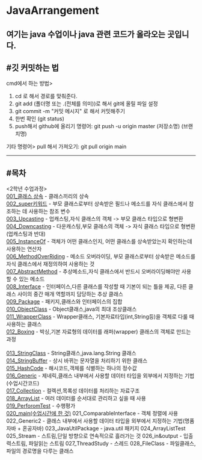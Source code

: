 # JavaArrangement

여기는 java 수업이나 java 관련 코드가 올라오는 곳입니다. 
---
#깃 커밋하는 법
---
cmd에서 하는 방법>
1. cd 로 해서 경로를 맞춰준다. 
2. git add (폴더명 또는 .(전체를 의미))로 해서 git에 올릴 파일 설정
3. git commit -m "커밋 메시지" 로 해서 커밋해주기 
4. 한번 확인 (git status)
5. push해서 github에 올리기 
  명령어: git push -u origin master (저장소명) (브랜치명)

기타 명령어>
pull 해서 가져오기: git pull origin main 

---
#목차
---
<2학년 수업과정>
<br/>[001_클래스 상속](https://github.com/rambus2006/JavaArrangement/tree/main/002_2gradeJavaIntellij/_01Class_inheritance) - 클래스끼리의 상속
<br/>[002_super키워드](https://github.com/rambus2006/JavaArrangement/tree/main/002_2gradeJavaIntellij/_02Super) - 부모 클래스로부터 상속받은 필드나 메소드를 자식 클래스에서 참조하는 데 사용하는 참조 변수
<br/>[003_Upcasting](https://github.com/rambus2006/JavaArrangement/tree/main/002_2gradeJavaIntellij/_03Upcasting) - 업캐스팅,자식 클래스의 객체 -> 부모 클래스 타입으로 형변환 
<br/>[004_Downcasting](https://github.com/rambus2006/JavaArrangement/tree/main/002_2gradeJavaIntellij/_04Downcasting) - 다운캐스팅,부모 클래스의 객체 -> 자식 클래스 타입으로 형변환 (업캐스팅과 반대)
<br/>[005_InstanceOf](https://github.com/rambus2006/JavaArrangement/tree/main/002_2gradeJavaIntellij/_05InstanceOf) - 객체가 어떤 클래스인지, 어떤 클래스를 상속받았는지 확인하는데 사용하는 연산자
<br/>[006_MethodOverRiding](https://github.com/rambus2006/JavaArrangement/tree/main/002_2gradeJavaIntellij/_06MethodOverRiding) - 메소드 오버라이딩, 부모 클래스로부터 상속받은 메소드를 자식 클래스에서 재정의하여 사용하는 것
<br/>[007_AbstractMethod](https://github.com/rambus2006/JavaArrangement/tree/main/002_2gradeJavaIntellij/_07AbstractMethod) - 추상메소드,자식 클래스에서 반드시 오버라이딩해야만 사용할 수 있는 메소드
<br/>[008_Interface](https://github.com/rambus2006/JavaArrangement/tree/main/002_2gradeJavaIntellij/_08Interface) - 인터페이스,다른 클래스를 작성할 때 기본이 되는 틀을 제공, 다른 클래스 사이의 중간 매개 역할까지 담당하는 추상 클래스
<br/>[009_Package](https://github.com/rambus2006/JavaArrangement/tree/main/002_2gradeJavaIntellij/_09Package) - 패키지,클래스와 인터페이스의 집합
<br/>[010_ObjectClass](https://github.com/rambus2006/JavaArrangement/tree/main/002_2gradeJavaIntellij/_10ObjectClass) - Object클래스,java의 최대 조상클래스
<br/>[011_WrapperClass](https://github.com/rambus2006/JavaArrangement/tree/main/002_2gradeJavaIntellij/_11WrapperClass) - Wrapper클래스, 기본자료타입(int,String등)을 객체로 다룰 때 사용하는 클래스 
<br/>[012_Boxing](https://github.com/rambus2006/JavaArrangement/tree/main/002_2gradeJavaIntellij/_12Boxing) - 박싱,기본 자료형의 데이터를 래퍼(wrapper) 클래스의 객체로 만드는 과정<br/>
<br/>[013_StringClass](https://github.com/rambus2006/JavaArrangement/tree/main/002_2gradeJavaIntellij/_13StringClass) - String클래스,java.lang.String 클래스
<br/>[014_StringBuffer](https://github.com/rambus2006/JavaArrangement/tree/main/002_2gradeJavaIntellij/_14StringBuffer) - 상시 바뀌는 문자열을 처리하기 위한 클래스 
<br/>[015_HashCode](https://github.com/rambus2006/JavaArrangement/tree/main/002_2gradeJavaIntellij/_15HashCode) - 해시코드,객체를 식별하는 하나의 정수값
<br/>[016_Generic](https://github.com/rambus2006/JavaArrangement/tree/main/002_2gradeJavaIntellij/_16Generic) - 제네릭,클래스 내부에서 사용할 데이터 타입을 외부에서 지정하는 기법(수업시간코드)
<br/>[017_Collection](https://github.com/rambus2006/JavaArrangement/tree/main/002_2gradeJavaIntellij/_17Collection) - 컬렉션,목록성 데이터를 처리하는 자료구조
<br/>[018_ArrayList](https://github.com/rambus2006/JavaArrangement/tree/main/002_2gradeJavaIntellij/_18ArrayList) - 여러 데이터를 순서대로 관리하고 싶을 때 사용
<br/>[019_PerforomTest](https://github.com/rambus2006/JavaArrangement/tree/main/002_2gradeJavaIntellij/_19PerformTest) - 수행평가
<br/>[020_main(수업시간에 한 것)](https://github.com/rambus2006/JavaArrangement/tree/main/002_2gradeJavaIntellij/_20Main_방민서_2305)
021_ComparableInterface - 객체 정렬에 사용
022_Generic2 - 클래스 내부에서 사용할 데이터 타입을 외부에서 지정하는 기법(명품자바 + 혼공자바)
023_JavaUtilPackage - java.util 패키지 
024_ArrayListTest<br/>
025_Stream - 스트림,단일 방향으로 연속적으로 흘러가는 것
026_in&output - 입출력스트림, 파일읽는 스트림 
027_ThreadStudy - 스레드
028_FileClass - 파일클래스,파일의 경로명을 다루는 클래스 

